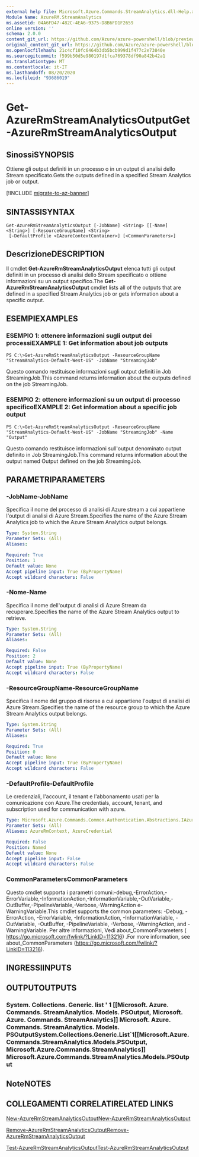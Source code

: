 ```yaml
---
external help file: Microsoft.Azure.Commands.StreamAnalytics.dll-Help.xml
Module Name: AzureRM.StreamAnalytics
ms.assetid: 04A6FD47-482C-4EA6-9375-D8B6FD1F2659
online version: ''
schema: 2.0.0
content_git_url: https://github.com/Azure/azure-powershell/blob/preview/src/ResourceManager/StreamAnalytics/Commands.StreamAnalytics/help/Get-AzureRmStreamAnalyticsOutput.md
original_content_git_url: https://github.com/Azure/azure-powershell/blob/preview/src/ResourceManager/StreamAnalytics/Commands.StreamAnalytics/help/Get-AzureRmStreamAnalyticsOutput.md
ms.openlocfilehash: 21c4cf10fc6464b3db5bcb999d1f477c2e73840e
ms.sourcegitcommit: f599b50d5e980197d1fca769378df90a842b42a1
ms.translationtype: MT
ms.contentlocale: it-IT
ms.lasthandoff: 08/20/2020
ms.locfileid: "93686019"
---
```

# <span data-ttu-id="48fd6-101">Get-AzureRmStreamAnalyticsOutput</span><span class="sxs-lookup"><span data-stu-id="48fd6-101">Get-AzureRmStreamAnalyticsOutput</span></span>

## <span data-ttu-id="48fd6-102">Sinossi</span><span class="sxs-lookup"><span data-stu-id="48fd6-102">SYNOPSIS</span></span>
<span data-ttu-id="48fd6-103">Ottiene gli output definiti in un processo o in un output di analisi dello Stream specificato.</span><span class="sxs-lookup"><span data-stu-id="48fd6-103">Gets the outputs defined in a specified Stream Analytics job or output.</span></span>

[!INCLUDE [migrate-to-az-banner](../../includes/migrate-to-az-banner.md)]

## <span data-ttu-id="48fd6-104">SINTASSI</span><span class="sxs-lookup"><span data-stu-id="48fd6-104">SYNTAX</span></span>

```
Get-AzureRmStreamAnalyticsOutput [-JobName] <String> [[-Name] <String>] [-ResourceGroupName] <String>
 [-DefaultProfile <IAzureContextContainer>] [<CommonParameters>]
```

## <span data-ttu-id="48fd6-105">Descrizione</span><span class="sxs-lookup"><span data-stu-id="48fd6-105">DESCRIPTION</span></span>
<span data-ttu-id="48fd6-106">Il cmdlet **Get-AzureRmStreamAnalyticsOutput** elenca tutti gli output definiti in un processo di analisi dello Stream specificato o ottiene informazioni su un output specifico.</span><span class="sxs-lookup"><span data-stu-id="48fd6-106">The **Get-AzureRmStreamAnalyticsOutput** cmdlet lists all of the outputs that are defined in a specified Stream Analytics job or gets information about a specific output.</span></span>

## <span data-ttu-id="48fd6-107">ESEMPI</span><span class="sxs-lookup"><span data-stu-id="48fd6-107">EXAMPLES</span></span>

### <span data-ttu-id="48fd6-108">ESEMPIO 1: ottenere informazioni sugli output dei processi</span><span class="sxs-lookup"><span data-stu-id="48fd6-108">EXAMPLE 1: Get information about job outputs</span></span>
```
PS C:\>Get-AzureRmStreamAnalyticsOutput -ResourceGroupName "StreamAnalytics-Default-West-US" -JobName "StreamingJob"
```

<span data-ttu-id="48fd6-109">Questo comando restituisce informazioni sugli output definiti in Job StreamingJob.</span><span class="sxs-lookup"><span data-stu-id="48fd6-109">This command returns information about the outputs defined on the job StreamingJob.</span></span>

### <span data-ttu-id="48fd6-110">ESEMPIO 2: ottenere informazioni su un output di processo specifico</span><span class="sxs-lookup"><span data-stu-id="48fd6-110">EXAMPLE 2: Get information about a specific job output</span></span>
```
PS C:\>Get-AzureRmStreamAnalyticsOutput -ResourceGroupName "StreamAnalytics-Default-West-US" -JobName "StreamingJob" -Name "Output"
```

<span data-ttu-id="48fd6-111">Questo comando restituisce informazioni sull'output denominato output definito in Job StreamingJob.</span><span class="sxs-lookup"><span data-stu-id="48fd6-111">This command returns information about the output named Output defined on the job StreamingJob.</span></span>

## <span data-ttu-id="48fd6-112">PARAMETRI</span><span class="sxs-lookup"><span data-stu-id="48fd6-112">PARAMETERS</span></span>

### <span data-ttu-id="48fd6-113">-JobName</span><span class="sxs-lookup"><span data-stu-id="48fd6-113">-JobName</span></span>
<span data-ttu-id="48fd6-114">Specifica il nome del processo di analisi di Azure stream a cui appartiene l'output di analisi di Azure Stream.</span><span class="sxs-lookup"><span data-stu-id="48fd6-114">Specifies the name of the Azure Stream Analytics job to which the Azure Stream Analytics output belongs.</span></span>

```yaml
Type: System.String
Parameter Sets: (All)
Aliases: 

Required: True
Position: 1
Default value: None
Accept pipeline input: True (ByPropertyName)
Accept wildcard characters: False
```

### <span data-ttu-id="48fd6-115">-Nome</span><span class="sxs-lookup"><span data-stu-id="48fd6-115">-Name</span></span>
<span data-ttu-id="48fd6-116">Specifica il nome dell'output di analisi di Azure Stream da recuperare.</span><span class="sxs-lookup"><span data-stu-id="48fd6-116">Specifies the name of the Azure Stream Analytics output to retrieve.</span></span>

```yaml
Type: System.String
Parameter Sets: (All)
Aliases: 

Required: False
Position: 2
Default value: None
Accept pipeline input: True (ByPropertyName)
Accept wildcard characters: False
```

### <span data-ttu-id="48fd6-117">-ResourceGroupName</span><span class="sxs-lookup"><span data-stu-id="48fd6-117">-ResourceGroupName</span></span>
<span data-ttu-id="48fd6-118">Specifica il nome del gruppo di risorse a cui appartiene l'output di analisi di Azure Stream.</span><span class="sxs-lookup"><span data-stu-id="48fd6-118">Specifies the name of the resource group to which the Azure Stream Analytics output belongs.</span></span>

```yaml
Type: System.String
Parameter Sets: (All)
Aliases: 

Required: True
Position: 0
Default value: None
Accept pipeline input: True (ByPropertyName)
Accept wildcard characters: False
```

### <span data-ttu-id="48fd6-119">-DefaultProfile</span><span class="sxs-lookup"><span data-stu-id="48fd6-119">-DefaultProfile</span></span>
<span data-ttu-id="48fd6-120">Le credenziali, l'account, il tenant e l'abbonamento usati per la comunicazione con Azure.</span><span class="sxs-lookup"><span data-stu-id="48fd6-120">The credentials, account, tenant, and subscription used for communication with azure.</span></span>

```yaml
Type: Microsoft.Azure.Commands.Common.Authentication.Abstractions.IAzureContextContainer
Parameter Sets: (All)
Aliases: AzureRmContext, AzureCredential

Required: False
Position: Named
Default value: None
Accept pipeline input: False
Accept wildcard characters: False
```

### <span data-ttu-id="48fd6-121">CommonParameters</span><span class="sxs-lookup"><span data-stu-id="48fd6-121">CommonParameters</span></span>
<span data-ttu-id="48fd6-122">Questo cmdlet supporta i parametri comuni:-debug,-ErrorAction,-ErrorVariable,-InformationAction,-InformationVariable,-OutVariable,-OutBuffer,-PipelineVariable,-Verbose,-WarningAction e-WarningVariable.</span><span class="sxs-lookup"><span data-stu-id="48fd6-122">This cmdlet supports the common parameters: -Debug, -ErrorAction, -ErrorVariable, -InformationAction, -InformationVariable, -OutVariable, -OutBuffer, -PipelineVariable, -Verbose, -WarningAction, and -WarningVariable.</span></span> <span data-ttu-id="48fd6-123">Per altre informazioni, Vedi about_CommonParameters ( https://go.microsoft.com/fwlink/?LinkID=113216) .</span><span class="sxs-lookup"><span data-stu-id="48fd6-123">For more information, see about_CommonParameters (https://go.microsoft.com/fwlink/?LinkID=113216).</span></span>

## <span data-ttu-id="48fd6-124">INGRESSI</span><span class="sxs-lookup"><span data-stu-id="48fd6-124">INPUTS</span></span>

## <span data-ttu-id="48fd6-125">OUTPUT</span><span class="sxs-lookup"><span data-stu-id="48fd6-125">OUTPUTS</span></span>

### <span data-ttu-id="48fd6-126">System. Collections. Generic. list ' 1 [[Microsoft. Azure. Commands. StreamAnalytics. Models. PSOutput, Microsoft. Azure. Commands. StreamAnalytics]] Microsoft. Azure. Commands. StreamAnalytics. Models. PSOutput</span><span class="sxs-lookup"><span data-stu-id="48fd6-126">System.Collections.Generic.List\`1[[Microsoft.Azure.Commands.StreamAnalytics.Models.PSOutput, Microsoft.Azure.Commands.StreamAnalytics]]            Microsoft.Azure.Commands.StreamAnalytics.Models.PSOutput</span></span>

## <span data-ttu-id="48fd6-127">Note</span><span class="sxs-lookup"><span data-stu-id="48fd6-127">NOTES</span></span>

## <span data-ttu-id="48fd6-128">COLLEGAMENTI CORRELATI</span><span class="sxs-lookup"><span data-stu-id="48fd6-128">RELATED LINKS</span></span>

[<span data-ttu-id="48fd6-129">New-AzureRmStreamAnalyticsOutput</span><span class="sxs-lookup"><span data-stu-id="48fd6-129">New-AzureRmStreamAnalyticsOutput</span></span>](./New-AzureRmStreamAnalyticsOutput.md)

[<span data-ttu-id="48fd6-130">Remove-AzureRmStreamAnalyticsOutput</span><span class="sxs-lookup"><span data-stu-id="48fd6-130">Remove-AzureRmStreamAnalyticsOutput</span></span>](./Remove-AzureRmStreamAnalyticsOutput.md)

[<span data-ttu-id="48fd6-131">Test-AzureRmStreamAnalyticsOutput</span><span class="sxs-lookup"><span data-stu-id="48fd6-131">Test-AzureRmStreamAnalyticsOutput</span></span>](./Test-AzureRmStreamAnalyticsOutput.md)


